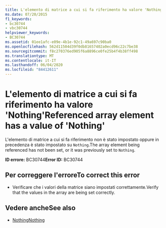 ```yaml
---
title: L'elemento di matrice a cui si fa riferimento ha valore 'Nothing'
ms.date: 07/20/2015
f1_keywords:
- bc30744
- vbc30744
helpviewer_keywords:
- BC30744
ms.assetid: 01ee1afc-e09e-4b1e-92c1-49a697c90ba0
ms.openlocfilehash: 562d11504d39f0db81657402a0ecd96c22c7be38
ms.sourcegitcommit: f8c270376ed905f6a8896ce0fe25b4f4b38ff498
ms.translationtype: MT
ms.contentlocale: it-IT
ms.lasthandoff: 06/04/2020
ms.locfileid: "84412611"
---
```

# <a name="referenced-array-element-has-a-value-of-nothing"></a><span data-ttu-id="a84e8-102">L'elemento di matrice a cui si fa riferimento ha valore 'Nothing'</span><span class="sxs-lookup"><span data-stu-id="a84e8-102">Referenced array element has a value of 'Nothing'</span></span>
<span data-ttu-id="a84e8-103">L'elemento di matrice a cui si fa riferimento non è stato impostato oppure in precedenza è stato impostato su `Nothing`.</span><span class="sxs-lookup"><span data-stu-id="a84e8-103">The array element being referenced has not been set, or it was previously set to `Nothing`.</span></span>  
  
 <span data-ttu-id="a84e8-104">**ID errore:** BC30744</span><span class="sxs-lookup"><span data-stu-id="a84e8-104">**Error ID:** BC30744</span></span>  
  
## <a name="to-correct-this-error"></a><span data-ttu-id="a84e8-105">Per correggere l'errore</span><span class="sxs-lookup"><span data-stu-id="a84e8-105">To correct this error</span></span>  
  
- <span data-ttu-id="a84e8-106">Verificare che i valori della matrice siano impostati correttamente.</span><span class="sxs-lookup"><span data-stu-id="a84e8-106">Verify that the values in the array are being set correctly.</span></span>  
  
## <a name="see-also"></a><span data-ttu-id="a84e8-107">Vedere anche</span><span class="sxs-lookup"><span data-stu-id="a84e8-107">See also</span></span>

- [<span data-ttu-id="a84e8-108">Nothing</span><span class="sxs-lookup"><span data-stu-id="a84e8-108">Nothing</span></span>](../language-reference/nothing.md)
